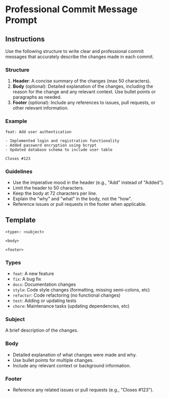 # Professional Commit Message Prompt

## Instructions

Use the following structure to write clear and professional commit messages that accurately describe the changes made in each commit.

### Structure

1. **Header**: A concise summary of the changes (max 50 characters).
2. **Body** (optional): Detailed explanation of the changes, including the reason for the change and any relevant context. Use bullet points or paragraphs as needed.
3. **Footer** (optional): Include any references to issues, pull requests, or other relevant information.

### Example

```
feat: Add user authentication

- Implemented login and registration functionality
- Added password encryption using bcrypt
- Updated database schema to include user table

Closes #123
```

### Guidelines

- Use the imperative mood in the header (e.g., "Add" instead of "Added").
- Limit the header to 50 characters.
- Keep the body at 72 characters per line.
- Explain the "why" and "what" in the body, not the "how".
- Reference issues or pull requests in the footer when applicable.

## Template

```
<type>: <subject>

<body>

<footer>
```

### Types

- `feat`: A new feature
- `fix`: A bug fix
- `docs`: Documentation changes
- `style`: Code style changes (formatting, missing semi-colons, etc)
- `refactor`: Code refactoring (no functional changes)
- `test`: Adding or updating tests
- `chore`: Maintenance tasks (updating dependencies, etc)

### Subject

A brief description of the changes.

### Body

- Detailed explanation of what changes were made and why.
- Use bullet points for multiple changes.
- Include any relevant context or background information.

### Footer

- Reference any related issues or pull requests (e.g., "Closes #123").
